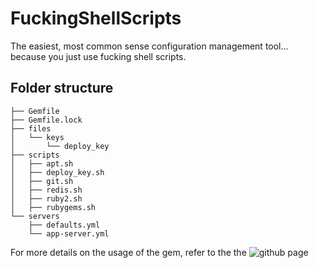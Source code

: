 # FuckingShellScripts

The easiest, most common sense configuration management tool... because you just use fucking shell scripts.

## Folder structure

```
├── Gemfile
├── Gemfile.lock
├── files
│   └── keys
│       └── deploy_key
├── scripts
│   ├── apt.sh
│   ├── deploy_key.sh
│   ├── git.sh
│   ├── redis.sh
│   ├── ruby2.sh
│   ├── rubygems.sh
└── servers
    ├── defaults.yml
    └── app-server.yml
```

For more details on the usage of the gem, refer to the the ![github page](https://github.com/brandonhilkert/fucking_shell_scripts)

